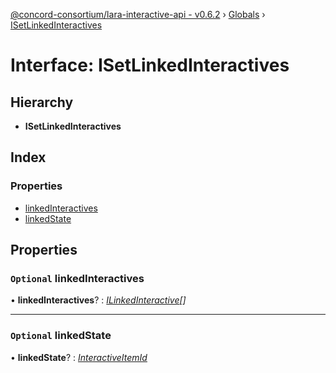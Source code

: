 [@concord-consortium/lara-interactive-api - v0.6.2](../README.md) › [Globals](../globals.md) › [ISetLinkedInteractives](isetlinkedinteractives.md)

# Interface: ISetLinkedInteractives

## Hierarchy

* **ISetLinkedInteractives**

## Index

### Properties

* [linkedInteractives](isetlinkedinteractives.md#optional-linkedinteractives)
* [linkedState](isetlinkedinteractives.md#optional-linkedstate)

## Properties

### `Optional` linkedInteractives

• **linkedInteractives**? : *[ILinkedInteractive](ilinkedinteractive.md)[]*

___

### `Optional` linkedState

• **linkedState**? : *[InteractiveItemId](../globals.md#interactiveitemid)*
